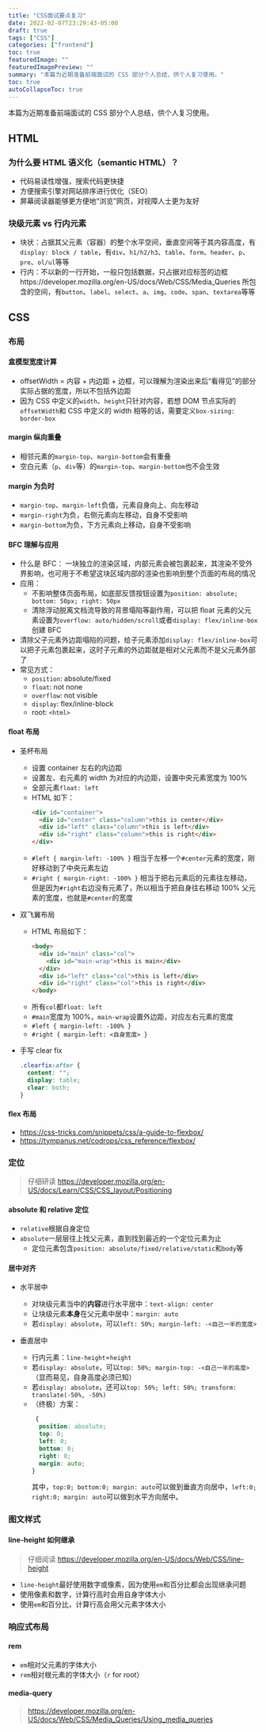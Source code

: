 ```yaml
---
title: "CSS面试要点复习"
date: 2022-02-07T23:29:43-05:00
draft: true
tags: ["CSS"]
categories: ["frontend"]
toc: true
featuredImage: ""
featuredImagePreview: ""
summary: "本篇为近期准备前端面试的 CSS 部分个人总结，供个人复习使用。"
toc: true
autoCollapseToc: true
---
```


本篇为近期准备前端面试的 CSS 部分个人总结，供个人复习使用。

## HTML

### 为什么要 HTML 语义化（semantic HTML）？

- 代码易读性增强，搜索代码更快捷
- 方便搜索引擎对网站排序进行优化（SEO）
- 屏幕阅读器能够更方便地“浏览”网页，对视障人士更为友好

### 块级元素 vs 行内元素

- 块状：占据其父元素（容器）的整个水平空间，垂直空间等于其内容高度，有`display: block / table`，有`div`、`h1/h2/h3`、`table`、`form`、`header`、`p`、`pre`、`ol/ul`等等
- 行内：不以新的一行开始，一般只包括数据，只占据对应标签的边框https://developer.mozilla.org/en-US/docs/Web/CSS/Media_Queries
  所包含的空间，有`button`、`label`、`select`、`a`、`img`、`code`、`span`、`textarea`等等

## CSS

### 布局

#### 盒模型宽度计算

- offsetWidth = 内容 + 内边距 + 边框，可以理解为渲染出来后“看得见”的部分实际占据的宽度，所以不包括外边距
- 因为 CSS 中定义的`width`、`height`只针对内容，若想 DOM 节点实际的`offsetWidth`和 CSS 中定义的 width 相等的话，需要定义`box-sizing: border-box`

#### margin 纵向重叠

- 相邻元素的`margin-top`、`margin-bottom`会有重叠
- 空白元素（`p`、`div`等）的`margin-top`、`margin-bottom`也不会生效

#### margin 为负时

- `margin-top`、`margin-left`负值，元素自身向上、向左移动
- `margin-right`为负，右侧元素向左移动，自身不受影响
- `margin-bottom`为负，下方元素向上移动，自身不受影响

#### BFC 理解与应用

- 什么是 BFC： 一块独立的渲染区域，内部元素会被包裹起来，其渲染不受外界影响，也可用于不希望这块区域内部的渲染也影响到整个页面的布局的情况
- 应用：
  - 不影响整体页面布局，如底部反馈按钮设置为`position: absolute; bottom: 50px; right: 50px`
  - 清除浮动脱离文档流导致的背景塌陷等副作用，可以把 float 元素的父元素设置为`overflow: auto/hidden/scroll`或者`display: flex/inline-box`创建 BFC
- 清除父子元素外边距塌陷的问题，给子元素添加`display: flex/inline-box`可以把子元素包裹起来，这时子元素的外边距就是相对父元素而不是父元素外部了
- 常见方式：
  - `position`: absolute/fixed
  - `float`: not none
  - `overflow`: not visible
  - `display`: flex/inline-block
  - root: `<html>`

#### float 布局

- 圣杯布局

  - 设置 container 左右的内边距
  - 设置左、右元素的 width 为对应的内边距，设置中央元素宽度为 100%
  - 全部元素`float: left`
  - HTML 如下：
    ```html
    <div id="container">
      <div id="center" class="column">this is center</div>
      <div id="left" class="column">this is left</div>
      <div id="right" class="column">this is right</div>
    </div>
    ```
  - `#left { margin-left: -100% }` 相当于左移一个`#center`元素的宽度，刚好移动到了中央元素左边
  - `#right { margin-right: -100% }` 相当于把右元素后的元素往左移动，但是因为`#right`右边没有元素了，所以相当于把自身往右移动 100% 父元素的宽度，也就是`#center`的宽度

- 双飞翼布局

  - HTML 布局如下：
    ```html
    <body>
      <div id="main" class="col">
        <div id="main-wrap">this is main</div>
      </div>
      <div id="left" class="col">this is left</div>
      <div id="right" class="col">this is right</div>
    </body>
    ```
  - 所有`col`都`float: left`
  - `#main`宽度为 100%，`main-wrap`设置外边距，对应左右元素的宽度
  - `#left { margin-left: -100% }`
  - `#right { margin-left: <自身宽度> }`

- 手写 clear fix
  ```css
  .clearfix:after {
    content: "";
    display: table;
    clear: both;
  }
  ```

#### flex 布局

- https://css-tricks.com/snippets/css/a-guide-to-flexbox/
- https://tympanus.net/codrops/css_reference/flexbox/

### 定位

> 仔细研读 https://developer.mozilla.org/en-US/docs/Learn/CSS/CSS_layout/Positioning

#### absolute 和 relative 定位

- `relative`根据自身定位
- `absolute`一层层往上找父元素，直到找到最近的一个定位元素为止
  - 定位元素包含`position: absolute/fixed/relative/static`和`body`等

#### 居中对齐

- 水平居中
  - 对块级元素当中的**内容**进行水平居中：`text-align: center`
  - 让块级元素**本身**在父元素中居中：`margin: auto`
  - 若`display: absolute`，可以`left: 50%; margin-left: -<自己一半的宽度>`
- 垂直居中

  - 行内元素：`line-height`=`height`
  - 若`display: absolute`，可以`top: 50%; margin-top: -<自己一半的高度>`（显而易见，自身高度必须已知）
  - 若`display: absolute`，还可以`top: 50%; left: 50%; transform: translate(-50%, -50%)`
  - （终极）方案：
    ```css
     {
      position: absolute;
      top: 0;
      left: 0;
      bottom: 0;
      right: 0;
      margin: auto;
    }
    ```
    其中，`top:0; bottom:0; margin: auto`可以做到垂直方向居中，`left:0; right:0; margin: auto`可以做到水平方向居中。

### 图文样式

#### line-height 如何继承

> 仔细阅读 https://developer.mozilla.org/en-US/docs/Web/CSS/line-height

- `line-height`最好使用数字或像素，因为使用`em`和百分比都会出现继承问题
- 使用像素和数字，计算行高时会用自身字体大小
- 使用`em`和百分比，计算行高会用父元素字体大小

### 响应式布局

#### rem

- `em`相对父元素的字体大小
- `rem`相对根元素的字体大小（`r` for root）

#### media-query

> https://developer.mozilla.org/en-US/docs/Web/CSS/Media_Queries/Using_media_queries
